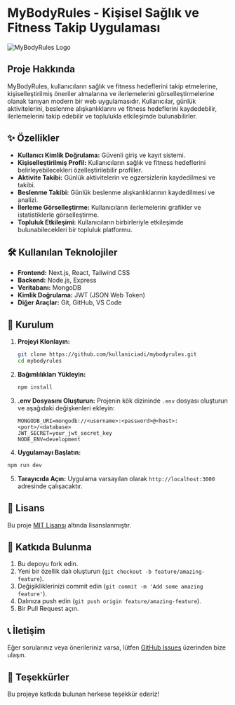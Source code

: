 # MyBodyRules - Kişisel Sağlık ve Fitness Takip Uygulaması

![MyBodyRules Logo](logo.png) <!-- Eğer bir logonuz varsa -->

## Proje Hakkında

MyBodyRules, kullanıcıların sağlık ve fitness hedeflerini takip etmelerine, kişiselleştirilmiş öneriler almalarına ve ilerlemelerini görselleştirmelerine olanak tanıyan modern bir web uygulamasıdır. Kullanıcılar, günlük aktivitelerini, beslenme alışkanlıklarını ve fitness hedeflerini kaydedebilir, ilerlemelerini takip edebilir ve toplulukla etkileşimde bulunabilirler.

## ✨ Özellikler

- **Kullanıcı Kimlik Doğrulama:** Güvenli giriş ve kayıt sistemi.
- **Kişiselleştirilmiş Profil:** Kullanıcıların sağlık ve fitness hedeflerini belirleyebilecekleri özelleştirilebilir profiller.
- **Aktivite Takibi:** Günlük aktivitelerin ve egzersizlerin kaydedilmesi ve takibi.
- **Beslenme Takibi:** Günlük beslenme alışkanlıklarının kaydedilmesi ve analizi.
- **İlerleme Görselleştirme:** Kullanıcıların ilerlemelerini grafikler ve istatistiklerle görselleştirme.
- **Topluluk Etkileşimi:** Kullanıcıların birbirleriyle etkileşimde bulunabilecekleri bir topluluk platformu.

## 🛠️ Kullanılan Teknolojiler

- **Frontend:** Next.js, React, Tailwind CSS
- **Backend:** Node.js, Express
- **Veritabanı:** MongoDB
- **Kimlik Doğrulama:** JWT (JSON Web Token)
- **Diğer Araçlar:** Git, GitHub, VS Code

## 🚀 Kurulum

1. **Projeyi Klonlayın:**
   ```bash
   git clone https://github.com/kullaniciadi/mybodyrules.git
   cd mybodyrules
   ```

2. **Bağımlılıkları Yükleyin:**
   ```bash
   npm install
   ```

3. **.env Dosyasını Oluşturun:**
   Projenin kök dizininde `.env` dosyası oluşturun ve aşağıdaki değişkenleri ekleyin:
   ```
   MONGODB_URI=mongodb://<username>:<password>@<host>:<port>/<database>
   JWT_SECRET=your_jwt_secret_key
   NODE_ENV=development
   ```

4. **Uygulamayı Başlatın:**
```bash
npm run dev
   ```

5. **Tarayıcıda Açın:**
   Uygulama varsayılan olarak `http://localhost:3000` adresinde çalışacaktır.

## 📄 Lisans

Bu proje [MIT Lisansı](LICENSE) altında lisanslanmıştır.

## 👥 Katkıda Bulunma

1. Bu depoyu fork edin.
2. Yeni bir özellik dalı oluşturun (`git checkout -b feature/amazing-feature`).
3. Değişikliklerinizi commit edin (`git commit -m 'Add some amazing feature'`).
4. Dalınıza push edin (`git push origin feature/amazing-feature`).
5. Bir Pull Request açın.

## 📞 İletişim

Eğer sorularınız veya önerileriniz varsa, lütfen [GitHub Issues](https://github.com/kullaniciadi/mybodyrules/issues) üzerinden bize ulaşın.

## 🙏 Teşekkürler

Bu projeye katkıda bulunan herkese teşekkür ederiz!
